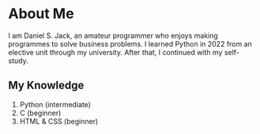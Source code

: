 # About Me
I am Daniel S. Jack, an amateur programmer who enjoys making programmes to solve business problems. I learned Python in 2022 from an elective unit through my university. After that, I continued with my self-study.

## My Knowledge
1. Python (intermediate)
2. C (beginner)
3. HTML & CSS (beginner)
